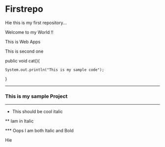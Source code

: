 # Firstrepo

Hie this is my first repository...

Welcome to my World !!

This is Web Apps

This is second one

public void cat(){

    System.out.println("This is my sample code");
    
}

-----

### This is my sample Project

-----

* This should be cool italic

** Iam in Italic

*** Oops I am both Italic and Bold

Hie



























